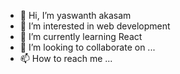 - 👋 Hi, I’m yaswanth akasam
- 👀 I’m interested in web development 
- 🌱 I’m currently learning React
- 💞️ I’m looking to collaborate on ...
- 📫 How to reach me ...

<!---
yaswanth-akasam/yaswanth-akasam is a ✨ special ✨ repository because its `README.md` (this file) appears on your GitHub profile.
You can click the Preview link to take a look at your changes.
--->
